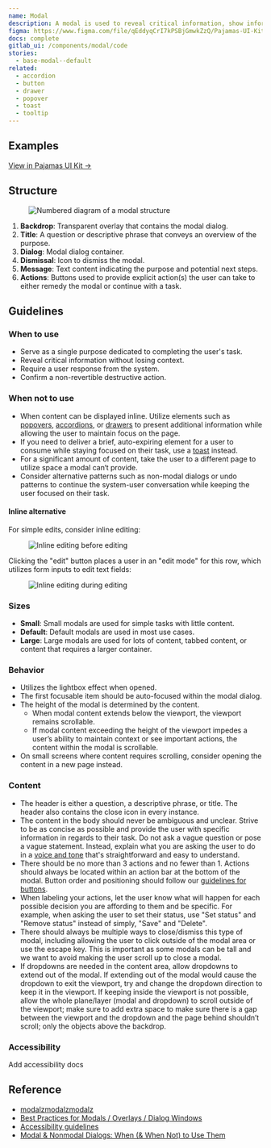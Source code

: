 ```yaml
---
name: Modal
description: A modal is used to reveal critical information, show information without losing context, or when the system requires a user response.
figma: https://www.figma.com/file/qEddyqCrI7kPSBjGmwkZzQ/Pajamas-UI-Kit?node-id=425%3A129
docs: complete
gitlab_ui: /components/modal/code
stories:
  - base-modal--default
related:
  - accordion
  - button
  - drawer
  - popover
  - toast
  - tooltip
---
```


## Examples

<story-viewer story-name="base-modal--default" title="Opened modal" iframe-padding="120px 0px"></story-viewer>

[View in Pajamas UI Kit →](https://www.figma.com/file/qEddyqCrI7kPSBjGmwkZzQ/Pajamas-UI-Kit?node-id=4263%3A21)

## Structure

<figure class="figure" role="figure" aria-label="Modal structure">
  <img class="figure-img" src="/img/modal-structure.svg" alt="Numbered diagram of a modal structure" role="img" />
</figure>

1. **Backdrop**: Transparent overlay that contains the modal dialog.
1. **Title**: A question or descriptive phrase that conveys an overview of the purpose.
1. **Dialog**: Modal dialog container.
1. **Dismissal**: Icon to dismiss the modal.
1. **Message**: Text content indicating the purpose and potential next steps.
1. **Actions**: Buttons used to provide explicit action(s) the user can take to either remedy the modal or continue with a task.

## Guidelines

### When to use

- Serve as a single purpose dedicated to completing the user's task.
- Reveal critical information without losing context.
- Require a user response from the system.
- Confirm a non-revertible destructive action.

### When not to use

- When content can be displayed inline. Utilize elements such as [popovers](/components/popover), [accordions](/components/accordion), or [drawers](/components/drawer) to present additional information while allowing the user to maintain focus on the page.
- If you need to deliver a brief, auto-expiring element for a user to consume while staying focused on their task, use a [toast](/components/toast) instead.
- For a significant amount of content, take the user to a different page to utilize space a modal can‘t provide.
- Consider alternative patterns such as non-modal dialogs or undo patterns to continue the system-user conversation while keeping the user focused on their task.

#### Inline alternative

For simple edits, consider inline editing:

<figure class="figure" role="figure" aria-label="Inline editing before editing">
  <img class="figure-img" src="/img/modal/inline-editing-1.svg" alt="Inline editing before editing" role="img" />
</figure>

Clicking the "edit" button places a user in an "edit mode" for this row, which utilizes form inputs to edit text fields:

<figure class="figure" role="figure" aria-label="Inline editing during editing">
  <img class="figure-img" src="/img/modal/inline-editing-2.svg" alt="Inline editing during editing" role="img" />
</figure>

### Sizes

- **Small**: Small modals are used for simple tasks with little content.
- **Default**: Default modals are used in most use cases.
- **Large**: Large modals are used for lots of content, tabbed content, or content that requires a larger container.

### Behavior

- Utilizes the lightbox effect when opened.
- The first focusable item should be auto-focused within the modal dialog.
- The height of the modal is determined by the content.
  - When modal content extends below the viewport, the viewport remains scrollable.
  - If modal content exceeding the height of the viewport impedes a user’s ability to maintain context or see important actions, the content within the modal is scrollable.
- On small screens where content requires scrolling, consider opening the content in a new page instead.

### Content

- The header is either a question, a descriptive phrase, or title. The header also contains the close icon in every instance.
- The content in the body should never be ambiguous and unclear. Strive to be as concise as possible and provide the user with specific information in regards to their task. Do not ask a vague question or pose a vague statement. Instead, explain what you are asking the user to do in a [voice and tone](/content/voice-and-tone) that's straightforward and easy to understand.
- There should be no more than 3 actions and no fewer than 1. Actions should always be located within an action bar at the bottom of the modal. Button order and positioning should follow our [guidelines for buttons](/components/button).
- When labeling your actions, let the user know what will happen for each possible decision you are affording to them and be specific. For example, when asking the user to set their status, use "Set status" and "Remove status" instead of simply, "Save" and "Delete".
- There should always be multiple ways to close/dismiss this type of modal, including allowing the user to click outside of the modal area or use the escape key. This is important as some modals can be tall and we want to avoid making the user scroll up to close a modal.
- If dropdowns are needed in the content area, allow dropdowns to extend out of the modal. If extending out of the modal would cause the dropdown to exit the viewport, try and change the dropdown direction to keep it in the viewport. If keeping inside the viewport is not possible, allow the whole plane/layer (modal and dropdown) to scroll outside of the viewport; make sure to add extra space to make sure there is a gap between the viewport and the dropdown and the page behind shouldn’t scroll; only the objects above the backdrop.

### Accessibility

<todo>Add accessibility docs</todo>

## Reference

- [modalzmodalzmodalz](https://modalzmodalzmodalz.com/)
- [Best Practices for Modals / Overlays / Dialog Windows](https://uxplanet.org/best-practices-for-modals-overlays-dialog-windows-c00c66cddd8c)
- [Accessibility guidelines](https://w3c.github.io/aria-practices/examples/dialog-modal/dialog.html)
- [Modal & Nonmodal Dialogs: When (& When Not) to Use Them](https://www.nngroup.com/articles/modal-nonmodal-dialog/)

